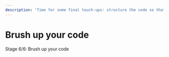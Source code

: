 ```yaml
---
description: 'Time for some final touch-ups: structure the code so that it runs smoothly.'
---
```


# Brush up your code

Stage 6/6: Brush up your code
